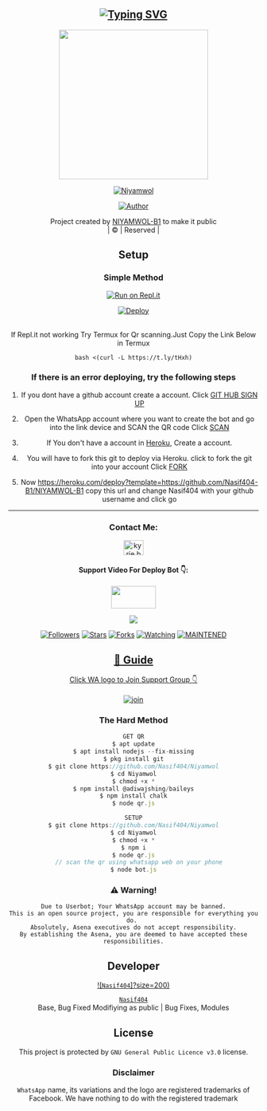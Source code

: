 <div align="center">

## [![Typing SVG](https://readme-typing-svg.herokuapp.com?font=Rockstar-ExtraBold&color=F045EB&lines=NIYAMWOL+BOT+CREATE+BY+NASIF+ANSHID)](https://git.io/typing-svg)

 </a>
</p>
<div align="center">
  <img border-radius: 15px src="https://i.imgur.com/8lSlNhI.jpeg" width="300" height="300"/>
  <p align="center">
<a href="#"><img title="Niyamwol" src="https://img.shields.io/badge/Niyamwol-green?colorA=%23ff0000&colorB=%23017e40&style=for-the-badge"></a>
</p>
  <p align="center">
<a href="https://github.com/NIYAMWOL-B1"><img title="Author" src="https://img.shields.io/badge/Author-Niyamwol/Niyamwol?color=blue&style=for-the-badge&logo=whatsapp"></a>
</p>
</div>
<p align="center">
Project created by <a href="https://github.com/NIYAMWOL-B1">NIYAMWOL-B1</a> to make it public
    <br>
       | © |
        Reserved |
    <br> 
</p>

## Setup
<div align="center">

  ### Simple Method
  
[![Run on Repl.it](https://repl.it/badge/github/quiec/whatsAlfa)](https://replit.com/@Niyamwol/Niyamwol-QR)

[![Deploy](https://www.herokucdn.com/deploy/button.svg)](https://heroku.com/deploy?template=https://github.com/NIYAMWOL-B1/Niyamwol)
     </div>
<br>
If Repl.it not working Try Termux for Qr scanning.Just Copy the Link Below in Termux
```
bash <(curl -L https://t.ly/tHxh)
``` 
  ### If there is an error deploying, try the following steps
  
1. If you dont have a github account create a account. Click [GIT HUB SIGN UP](https://github.com/signup/)

2. Open the WhatsApp account where you want to create the bot and go into the link device and SCAN the QR code Click [SCAN](https://replit.com/@Niyamwol/Niyamwol-QR?v=1)
 
3. If You don't have a account in [Heroku](https://signup.heroku.com/), Create a account.

4. You will have to fork this git to deploy via Heroku.
  click to fork the git into your account
 Click [FORK](https://github.com/Nasif404/NIYAMWOL-B1/fork)

5. Now https://heroku.com/deploy?template=https://github.com/Nasif404-B1/NIYAMWOL-B1 copy this url and change Nasif404 with your github username and click go<br>

----

<h3 align="center">Contact Me:</h3>
<p align="center">
<a href="https://instagram.com/Niyamwol" target="blank"><img align="center" src="https://cdn.jsdelivr.net/npm/simple-icons@3.0.1/icons/instagram.svg" alt="kyrie.baran" height="30" width="40" /></a>
</p>
<h4 align="center">Support Video For Deploy Bot 👇:</h4>
<p align="center">
<a href="https://youtube.com/c/Nasif-Anshid" target="blank"><img align="center" src="https://upload.wikimedia.org/wikipedia/commons/thumb/e/e1/Logo_of_YouTube_%282015-2017%29.svg/1200px-Logo_of_YouTube_%282015-2017%29.svg.png" height="45" width="90" /></a>
</p>

  <p align="center">
  <a href="httsp://github.com/Nasif404/NIYAMWOL-B1">
    <img src="https://img.shields.io/github/repo-size/NIYAMWOL-B1/Niyamwol?color=green&label=Repo%20total%20size&style=plastic">
<p align="center">
<a href="https://github.com/Niyamwol/followers"><img title="Followers" src="https://img.shields.io/github/followers/Niyamwol?color=blue&style=flat-square"></a>
<a href="https://github.com/NIYAMWOL-B1/Niyamwol/stargazers/"><img title="Stars" src="https://img.shields.io/github/stars/NIYAMWOL-B1/Niyamwol?color=blue&style=flat-square"></a>
<a href="https://github.com/NIYAMWOL-B1/Niyamwol/network/members"><img title="Forks" src="https://img.shields.io/github/forks/NIYAMWOL-B1/Niyamwol?color=blue&style=flat-square"></a>
<a href="https://github.com/NIYAMWOL-B1/Niyamwol/watchers"><img title="Watching" src="https://img.shields.io/github/watchers/NIYAMWOL-B1/Niyamwol?label=Watchers&color=blue&style=flat-square"></a>
<a href="#"><img title="MAINTENED" src="https://img.shields.io/badge/UNMAINTENED-YES-blue.svg"</a>
</p>

## 📢 Guide
Click WA logo to Join Support Group 👇
    <br>
<br>
  [![join](https://github.com/Alien-alfa/PublicBot/blob/main/wlogo.svg.png)](https://chat.whatsapp.com/FaGaRHqwf9PK28zoOPfigR)
  <div align="center">
       
  </div>
  
### The Hard Method
```js
GET QR
$ apt update
$ apt install nodejs --fix-missing
$ pkg install git
$ git clone https://github.com/Nasif404/Niyamwol
$ cd Niyamwol
$ chmod +x *
$ npm install @adiwajshing/baileys
$ npm install chalk
$ node qr.js
```
      
```js
SETUP
$ git clone https://github.com/Nasif404/Niyamwol
$ cd Niyamwol
$ chmod +x *
$ npm i
$ node qr.js
   // scan the qr using whatsapp web on your phone
$ node bot.js
```


### ⚠️ Warning! 
```
Due to Userbot; Your WhatsApp account may be banned.
This is an open source project, you are responsible for everything you do. 
Absolutely, Asena executives do not accept responsibility.
By establishing the Asena, you are deemed to have accepted these responsibilities.
```

## Developer
  <div align="center">
    
  [![`Nasif404`]?size=200)](https://github.com/NIYAMWOL-B1)

[`Nasif404`](https://github.com/NIYAMWOL-B1)  
Base, Bug Fixed Modifiying  as   public | Bug Fixes, Modules
  </div>
    


## License
This project is protected by `GNU General Public Licence v3.0` license.

### Disclaimer
`WhatsApp` name, its variations and the logo are registered trademarks of Facebook. We have nothing to do with the registered trademark

